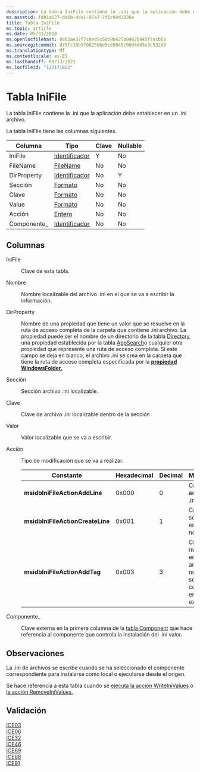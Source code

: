 ```yaml
---
description: La tabla IniFile contiene la .ini que la aplicación debe establecer en un .ini archivo.
ms.assetid: fdb1a627-da6b-4da1-87a7-7f1c94d3836e
title: Tabla IniFile
ms.topic: article
ms.date: 05/31/2018
ms.openlocfilehash: 0d63ae37f7c8ed5c50b9b425b0462b445f7acb5b
ms.sourcegitcommit: d75fc10b9f0825bbe5ce5045c90d4045e3c53243
ms.translationtype: MT
ms.contentlocale: es-ES
ms.lasthandoff: 09/13/2021
ms.locfileid: "127171821"
---
```

# <a name="inifile-table"></a>Tabla IniFile

La tabla IniFile contiene la .ini que la aplicación debe establecer en un .ini archivo.

La tabla IniFile tiene las columnas siguientes.



| Columna      | Tipo                         | Clave | Nullable |
|-------------|------------------------------|-----|----------|
| IniFile     | [Identificador](identifier.md) | Y   | No        |
| FileName    | [FileName](text.md)         | No   | No        |
| DirProperty | [Identificador](identifier.md) | No   | Y        |
| Sección     | [Formato](formatted.md)   | No   | No        |
| Clave         | [Formato](formatted.md)   | No   | No        |
| Value       | [Formato](formatted.md)   | No   | No        |
| Acción      | [Entero](integer.md)       | No   | No        |
| Componente\_ | [Identificador](identifier.md) | No   | No        |



 

## <a name="columns"></a>Columnas

<dl> <dt>

<span id="IniFile"></span><span id="inifile"></span><span id="INIFILE"></span>IniFile
</dt> <dd>

Clave de esta tabla.

</dd> <dt>

<span id="FileName"></span><span id="filename"></span><span id="FILENAME"></span>Nombre
</dt> <dd>

Nombre localizable del archivo .ini en el que se va a escribir la información.

</dd> <dt>

<span id="DirProperty"></span><span id="dirproperty"></span><span id="DIRPROPERTY"></span>DirProperty
</dt> <dd>

Nombre de una propiedad que tiene un valor que se resuelve en la ruta de acceso completa de la carpeta que contiene .ini archivo. La propiedad puede ser el nombre de un directorio de la tabla [Directory](directory-table.md), una propiedad establecida por la tabla [AppSearch](appsearch-table.md)o cualquier otra propiedad que represente una ruta de acceso completa. Si este campo se deja en blanco, el archivo .ini se crea en la carpeta que tiene la ruta de acceso completa especificada por la [**propiedad WindowsFolder.**](windowsfolder.md)

</dd> <dt>

<span id="Section"></span><span id="section"></span><span id="SECTION"></span>Sección
</dt> <dd>

Sección archivo .ini localizable.

</dd> <dt>

<span id="Key"></span><span id="key"></span><span id="KEY"></span>Clave
</dt> <dd>

Clave de archivo .ini localizable dentro de la sección .

</dd> <dt>

<span id="Value"></span><span id="value"></span><span id="VALUE"></span>Valor
</dt> <dd>

Valor localizable que se va a escribir.

</dd> <dt>

<span id="Action"></span><span id="action"></span><span id="ACTION"></span>Acción
</dt> <dd>

Tipo de modificación que se va a realizar.



| Constante                         | Hexadecimal | Decimal | Modificación                                                                     |
|----------------------------------|-------------|---------|----------------------------------------------------------------------------------|
| **msidbIniFileActionAddLine**    | 0x000       | 0       | Crea o actualiza una .ini entrada.                                                 |
| **msidbIniFileActionCreateLine** | 0x001       | 1       | Crea una .ini solo si la entrada aún no existe.                   |
| **msidbIniFileActionAddTag**     | 0x003       | 3       | Crea una nueva entrada o anexa un nuevo valor separado por comas a una entrada existente. |



 

</dd> <dt>

<span id="Component_"></span><span id="component_"></span><span id="COMPONENT_"></span>Componente\_
</dt> <dd>

Clave externa en la primera columna de la [tabla Component](component-table.md) que hace referencia al componente que controla la instalación del .ini valor.

</dd> </dl>

## <a name="remarks"></a>Observaciones

La .ini de archivos se escribe cuando se ha seleccionado el componente correspondiente para instalarse como local o ejecutarse desde el origen.

Se hace referencia a esta tabla cuando se [ejecuta la acción WriteIniValues](writeinivalues-action.md) o [la acción RemoveIniValues.](removeinivalues-action.md)

## <a name="validation"></a>Validación

<dl>

[ICE03](ice03.md)  
[ICE06](ice06.md)  
[ICE32](ice32.md)  
[ICE46](ice46.md)  
[ICE69](ice69.md)  
[ICE88](ice88.md)  
[ICE91](ice91.md)  
</dl>

 

 



